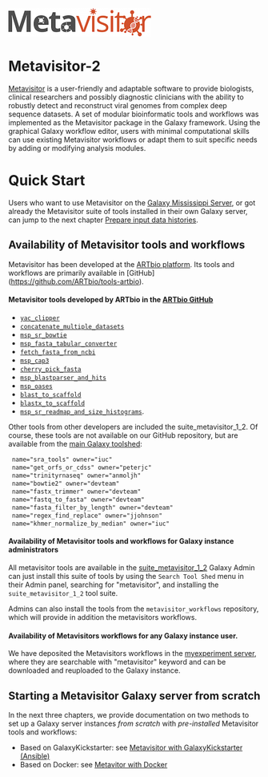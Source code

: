 ![metavisitor_logo](images/metavisitor_logo.png)

# Metavisitor-2
[Metavisitor](http://journals.plos.org/plosone/article?id=10.1371/journal.pone.0168397) is a user-friendly and adaptable software to provide biologists, clinical researchers and possibly diagnostic clinicians with the ability to robustly detect and reconstruct viral genomes from complex deep sequence datasets. A set of modular bioinformatic tools and workflows was implemented as the Metavisitor package in the Galaxy framework. Using the graphical Galaxy workflow editor, users with minimal computational skills can use existing Metavisitor workflows or adapt them to suit specific needs by adding or modifying analysis modules.

# Quick Start

Users who want to use Metavisitor on the [Galaxy Mississippi Server](https://mississippi.snv.jussieu.fr),
or got already the Metavisitor suite of tools installed in their own Galaxy server,
can jump to the next chapter [Prepare input data histories](use_cases_input_data).


## Availability of Metavisitor tools and workflows

Metavisitor has been developed at the [ARTbio platform](http://artbio.fr). Its tools and workflows are primarily available in [GitHub] (https://github.com/ARTbio/tools-artbio).

#### Metavisitor tools developed by ARTbio in the [ARTbio GitHub](https://github.com/ARTbio/tools-artbio)

- [`yac_clipper`](https://github.com/ARTbio/tools-artbio/tree/master/tools/yac_clipper)
- [`concatenate_multiple_datasets`](https://github.com/ARTbio/tools-artbio/tree/master/tools/concatenate_multiple_datasets)
- [`msp_sr_bowtie`](https://github.com/ARTbio/tools-artbio/tree/master/tools/msp_sr_bowtie)
- [`msp_fasta_tabular_converter`](https://github.com/ARTbio/tools-artbio/tree/master/tools/msp_fasta_tabular_converter)
- [`fetch_fasta_from_ncbi`](https://github.com/ARTbio/tools-artbio/tree/master/tools/fetch_fasta_from_ncbi)
- [`msp_cap3`](https://github.com/ARTbio/tools-artbio/tree/master/tools/msp_cap3)
- [`cherry_pick_fasta`](https://github.com/ARTbio/tools-artbio/tree/master/tools/cherry_pick_fasta)
- [`msp_blastparser_and_hits`](https://github.com/ARTbio/tools-artbio/tree/master/tools/msp_blastparser_and_hits)
- [`msp_oases`](https://github.com/ARTbio/tools-artbio/tree/master/tools/msp_oases)
- [`blast_to_scaffold`](https://github.com/ARTbio/tools-artbio/tree/master/tools/blast_to_scaffold)
- [`blastx_to_scaffold`](https://github.com/ARTbio/tools-artbio/tree/master/tools/blastx_to_scaffold)
- [`msp_sr_readmap_and_size_histograms`](https://github.com/ARTbio/tools-artbio/tree/master/tools/msp_sr_readmap_and_size_histograms).
    
Other tools from other developers are included the suite_metavisitor_1_2. Of course, these tools are not available on our GitHub repository, but are available from the [main Galaxy toolshed](https://toolshed.g2.bx.psu.edu/):
    
     name="sra_tools" owner="iuc"
     name="get_orfs_or_cdss" owner="peterjc" 
     name="trinityrnaseq" owner="anmoljh" 
     name="bowtie2" owner="devteam" 
     name="fastx_trimmer" owner="devteam" 
     name="fastq_to_fasta" owner="devteam" 
     name="fasta_filter_by_length" owner="devteam" 
     name="regex_find_replace" owner="jjohnson" 
     name="khmer_normalize_by_median" owner="iuc" 


#### Availability of Metavisitor tools and workflows for **Galaxy instance administrators**

All metavisitor tools are available in the [suite_metavisitor_1_2](https://toolshed.g2.bx.psu.edu/repository/browse_repositories?sort=name&operation=view_or_manage_repository&f-free-text-search=metavisitor&id=ca18473f5a7e691a)
Galaxy Admin can just install this suite of tools by using the `Search Tool Shed` menu in their Admin panel, searching for "metavisitor", and installing the `suite_metavisitor_1_2` tool suite.

Admins can also install the tools from the `metavisitor_workflows` repository, which will provide in addition the metavisitors workflows.

#### Availability of Metavisitors workflows for any Galaxy instance user.
We have deposited the Metavisitors workflows in the [myexperiment server](http://www.myexperiment.org/workflows), where they are searchable with "metavisitor" keyword and can be downloaded and reuploaded to the Galaxy instance.

## Starting a Metavisitor Galaxy server from scratch

In the next three chapters, we provide documentation on two methods to set up a Galaxy server instances *from scratch* with *pre-installed* Metavisitor tools and workflows:

- Based on GalaxyKickstarter: see [Metavisitor with GalaxyKickstarter (Ansible)](metavisitor_ansible.md)
- Based on Docker: see [Metavitor with Docker](metavisitor_docker.md)

